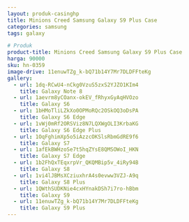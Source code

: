 ```yaml
---
layout: produk-casinghp
title: Minions Creed Samsung Galaxy S9 Plus Case
categories: samsung
tags: galaxy

# Produk
product-title: Minions Creed Samsung Galaxy S9 Plus Case
harga: 90000
sku: hn-0359
image-drive: 11enuwTZg_k-bQ71b14Y7Mr7DLDFFteKg
gallery:
  - url: 1dq-RCwU4-nCkg0VzuS5zxS2YJZO1KIm4
    title: Galaxy Note 8
  - url: 1aevrm8yCOanx-okEV_fRhyxGyAqHVOzo
    title: Galaxy S6
  - url: 1bHMoTliLZkXo0OPMoRQc2OSkOQ3oDsPA
    title: Galaxy S6 Edge
  - url: 1vWj0mRf2ORSViz8N7LQXWgOLI3KrbaKG
    title: Galaxy S6 Edge Plus
  - url: 1OqFghimXp5o5iAzzcOKSlsRbmGdRE9f6
    title: Galaxy S7
  - url: 1afEkBWHzoSe7t5hqZYsE8QMSOWoI_HKN
    title: Galaxy S7 Edge
  - url: 1b2FhQxTEqxrpVr_QKQMBip5v_4iRy94B
    title: Galaxy S8
  - url: 1vi4lJBMsXCziuxhrA4s0evww3VZJ-A9q
    title: Galaxy S8 Plus
  - url: 1QWthSUDKNie4cxHYnakDSh7i7ro-hBbm
    title: Galaxy S9
  - url: 11enuwTZg_k-bQ71b14Y7Mr7DLDFFteKg
    title: Galaxy S9 Plus
---
```

